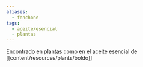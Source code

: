 ```yaml
---
aliases:
  - fenchone
tags:
  - aceite/esencial
  - plantas
---
```

Encontrado en plantas como en el aceite esencial de [[content/resources/plants/boldo]]